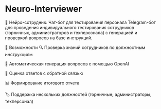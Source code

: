 ﻿# Neuro-Interviewer


📝 Нейро-сотрудник: Чат-бот для тестирования персонала
Telegram-бот для проведения индивидуального тестирования сотрудников (горничных, администраторов и техперсонала) с генерацией и проверкой вопросов на базе инструкций.

🚀 Возможности
🔍 Проверка знаний сотрудников по должностным инструкциям

🤖 Автоматическая генерация вопросов с помощью OpenAI

📝 Оценка ответов с обратной связью

📊 Формирование итогового отчета

🏷️ Поддержка нескольких должностей (горничные, администраторы, техперсонал)
